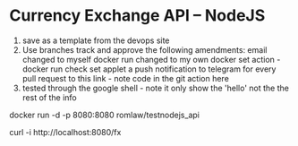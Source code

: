 # Currency Exchange API – NodeJS

1) save as a template from the devops site 
2) Use branches track and approve the following amendments: 
   email changed to myself 
   docker run changed to my own docker 
   set action - docker run check 
   set applet a push notification to telegram for every pull request to this link - note code in the git action here
3) tested through the google shell - note it only show the 'hello' not the the rest of the info 
 
docker run -d -p 8080:8080  romlaw/testnodejs_api

curl -i http://localhost:8080/fx
